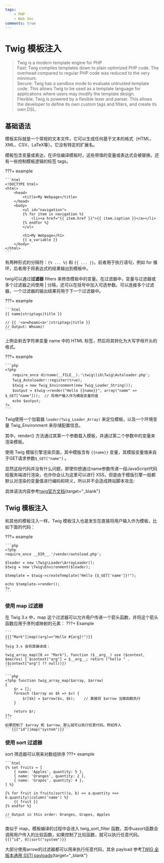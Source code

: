 ```yaml
---
tags:
    - PHP
    - Web Sec
comments: true
---
```

# Twig 模板注入

> Twig is a modern template engine for PHP<br/>
> Fast: Twig compiles templates down to plain optimized PHP code. The overhead compared to regular PHP code was reduced to the very minimum.<br/>
> Secure: Twig has a sandbox mode to evaluate untrusted template code. This allows Twig to be used as a template language for applications where users may modify the template design.<br/>
> Flexible: Twig is powered by a flexible lexer and parser. This allows the developer to define its own custom tags and filters, and create its own DSL.<br/>

## 基础语法

模板实际就是一个常规的文本文件，它可以生成任何基于文本的格式（HTML、XML、CSV、LaTeX等）。它没有特定的扩展名。

模板包含变量或表达，在评估编译模板时，这些带值的变量或表达式会被替换。还有一些控制模板逻辑的标签 tags。

???+ example

    ```html
    <!DOCTYPE html>
    <html>
        <head>
            <title>My Webpage</title>
        </head>
        <body>
            <ul id="navigation">
            {% for item in navigation %}
                <li><a href="{{ item.href }}">{{ item.caption }}</a></li>
            {% endfor %}
            </ul>

            <h1>My Webpage</h1>
            {{ a_variable }}
        </body>
    </html>
    ```
有两种形式的分隔符：`{% ... %}` 和 `{{ ... }}`。前者用于执行语句，例如 for 循环，后者用于将表达式的结果输出到模板中。

twig可以通过**过滤器** filters 来修改模板中的变量。在过滤器中，变量与过滤器或多个过滤器之间使用 | 分隔，还可以在括号中加入可选参数。可以连接多个过滤器，一个过滤器的输出结果将用于下一个过滤器中。

???+ example

    ```html
    {{ name|striptags|title }}

    // {{ '<a>whoami<a>'|striptags|title }}
    // Output: Whoami!
    ```

上例会剥去字符串变量 name 中的 HTML 标签，然后将其转化为大写字母开头的格式。

???+ example

    ```php
    <?php
    　　require_once dirname(__FILE__).'\twig\lib\Twig\Autoloader.php';
    　　Twig_Autoloader::register(true);
    　　$twig = new Twig_Environment(new Twig_Loader_String());
    　　$output = $twig->render("Hello {{name}}", array("name" => $_GET["name"]));  // 将用户输入作为模版变量的值
    　　echo $output;
    ?>
    ```

Twig使用一个加载器 `loader(Twig_Loader_Array)` 来定位模板，以及一个环境变量 Twig_Environment 来存储配置信息。

其中，render() 方法通过其第一个参数载入模板，并通过第二个参数中的变量来渲染模板。

使用 Twig 模版引擎渲染页面，其中模版含有 `{{name}}`  变量，其模版变量值来自于GET请求参数`$_GET["name"]` 。

显然这段代码并没有什么问题，即使你想通过name参数传递一段JavaScript代码给服务端进行渲染，也许你会认为这里可以进行 XSS，但是由于模版引擎一般都默认对渲染的变量值进行编码和转义，所以并不会造成跨站脚本攻击:

具体语法内容参考[twig官方文档](https://twig.symfony.com/doc/3.x/){target="_blank"}

## Twig 模板注入

和其他的模板注入一样，Twig 模板注入也是发生在直接将用户输入作为模板，比如下面的代码：

???+ example

    ```php
    <?php
    require_once __DIR__.'/vendor/autoload.php';

    $loader = new \Twig\Loader\ArrayLoader();
    $twig = new \Twig\Environment($loader);

    $template = $twig->createTemplate("Hello {$_GET['name']}!");

    echo $template->render();
    ?>
    ```

### 使用 map 过滤器

在 Twig 3.x 中，map 这个过滤器可以允许用户传递一个箭头函数，并将这个箭头函数应用于序列或映射的元素：
???+ Example

    ```
    {{["Mark"]|map((arg)=>"Hello #{arg}!")}}
    ```
    Twig 3.x 会将其编译成：
    ```
    twig_array_map([0 => "Mark"], function ($__arg__) use ($context, $macros) { $context["arg"] = $__arg__; return ("hello " . ($context["arg"] ?? null))})
    ```

    ```php
    <?php function twig_array_map($array, $arrow)
    {
        $r = [];
        foreach ($array as $k => $v) {
            $r[$k] = $arrow($v, $k);    // 直接将 $arrow 当做函数执行
        }

        return $r;
    }?>
    ```
    如果控制了 $array 和 $arrow，那么就可以执行任意代码。例如传入```{{["id"]|map("system")}}```

### 使用 sort 过滤器
sort 筛选器可以用来对数组排序
???+ example

    ```html
    {% set fruits = [
        { name: 'Apples', quantity: 5 },
        { name: 'Oranges', quantity: 2 },
        { name: 'Grapes', quantity: 4 },
    ] %}

    {% for fruit in fruits|sort((a, b) => a.quantity <=> b.quantity)|column('name') %}
        {{ fruit }}
    {% endfor %}

    // Output in this order: Oranges, Grapes, Apples
    ```

类似于 map，模板编译的过程中会进入 twig_sort_filter 函数，其中uasort函数会调用用户传入的比较函数，如果控制了比较函数，就可以执行任意代码。
```{{["id", 0]|sort("system")}}```

大部分使用arrow的过滤器都可以用来执行任意代码，其余 payload 参考[TWIG 全版本通用 SSTI payloads](https://xz.aliyun.com/t/7518){target="_blank"}
